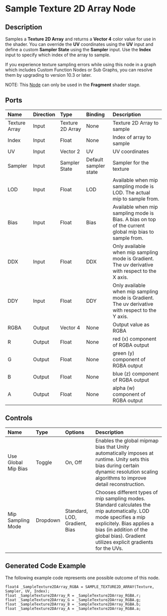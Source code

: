 # Sample Texture 2D Array Node

## Description

Samples a **Texture 2D Array** and returns a **Vector 4** color value for use in the shader. You can override the **UV** coordinates using the **UV** input and define a custom **Sampler State** using the **Sampler** input. Use the **Index** input to specify which index of the array to sample.

If you experience texture sampling errors while using this node in a graph which includes Custom Function Nodes or Sub Graphs, you can resolve them by upgrading to version 10.3 or later.

NOTE: This [Node](Node.md) can only be used in the **Fragment** shader stage.

## Ports

| Name        | Direction           | Type  | Binding | Description |
|:------------ |:-------------|:-----|:---|:---|
| Texture Array |   Input | Texture 2D Array  | None | Texture 2D Array to sample |
| Index   | Input | Float       | None  | Index of array to sample |
| UV      | Input | Vector 2    |   UV  | UV coordinates |
| Sampler | Input | Sampler State | Default sampler state | Sampler for the texture |
| LOD | Input | Float | LOD | Available when mip sampling mode is LOD. The actual mip to sample from. |
| Bias | Input | Float | Bias | Available when mip sampling mode is Bias. A bias on top of the current global mip bias to sample from. |
| DDX | Input | Float | DDX | Only available when mip sampling mode is Gradient. The uv derivative with respect to the X axis. |
| DDY | Input | Float | DDY | Only available when mip sampling mode is Gradient. The uv derivative with respect to the Y axis. |
| RGBA  | Output    | Vector 4  | None  | Output value as RGBA |
| R     | Output    | Float     | None  | red (x) component of RGBA output |
| G     | Output    | Float     | None  | green (y) component of RGBA output |
| B     | Output    | Float     | None  | blue (z) component of RGBA output |
| A     |   Output  | Float     | None | alpha (w) component of RGBA output |


## Controls

| Name                     | Type     | Options         | Description |
|:------------------------ |:---------|:----------------|:-------------------------|
|  Use Global Mip Bias | Toggle   | On, Off         | Enables the global mipmap bias that Unity automatically imposes at runtime. Unity sets this bias during certain dynamic resolution scaling algorithms to improve detail reconstruction. |
|  Mip Sampling Mode  | Dropdown   | Standard, LOD, Gradient, Bias | Chooses different types of mip sampling modes. Standard calculates the mip automatically. LOD mode specifies a mip explicitely. Bias applies a bias (in addition of the global bias). Gradient utilizes explicit gradients for the UVs. |


## Generated Code Example

The following example code represents one possible outcome of this node.

```
float4 _SampleTexture2DArray_RGBA = SAMPLE_TEXTURE2D_ARRAY(Texture, Sampler, UV, Index);
float _SampleTexture2DArray_R = _SampleTexture2DArray_RGBA.r;
float _SampleTexture2DArray_G = _SampleTexture2DArray_RGBA.g;
float _SampleTexture2DArray_B = _SampleTexture2DArray_RGBA.b;
float _SampleTexture2DArray_A = _SampleTexture2DArray_RGBA.a;
```
